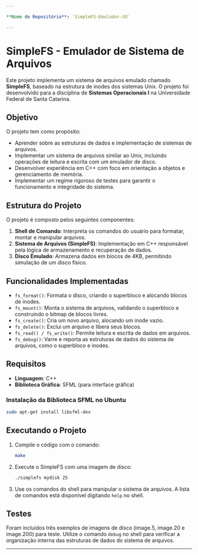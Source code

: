 ```yaml
---

**Nome do Repositório**: `SimpleFS-Emulador-SO`

---
```


# SimpleFS - Emulador de Sistema de Arquivos

Este projeto implementa um sistema de arquivos emulado chamado **SimpleFS**, baseado na estrutura de inodes dos sistemas Unix. O projeto foi desenvolvido para a disciplina de **Sistemas Operacionais I** na Universidade Federal de Santa Catarina.

## Objetivo

O projeto tem como propósito:

- Aprender sobre as estruturas de dados e implementação de sistemas de arquivos.
- Implementar um sistema de arquivos similar ao Unix, incluindo operações de leitura e escrita com um emulador de disco.
- Desenvolver experiência em C++ com foco em orientação a objetos e gerenciamento de memória.
- Implementar um regime rigoroso de testes para garantir o funcionamento e integridade do sistema.

## Estrutura do Projeto

O projeto é composto pelos seguintes componentes:

1. **Shell de Comando**: Interpreta os comandos do usuário para formatar, montar e manipular arquivos.
2. **Sistema de Arquivos (SimpleFS)**: Implementação em C++ responsável pela lógica de armazenamento e recuperação de dados.
3. **Disco Emulado**: Armazena dados em blocos de 4KB, permitindo simulação de um disco físico.

## Funcionalidades Implementadas

- `fs_format()`: Formata o disco, criando o superbloco e alocando blocos de inodes.
- `fs_mount()`: Monta o sistema de arquivos, validando o superbloco e construindo o bitmap de blocos livres.
- `fs_create()`: Cria um novo arquivo, alocando um inode vazio.
- `fs_delete()`: Exclui um arquivo e libera seus blocos.
- `fs_read() / fs_write()`: Permite leitura e escrita de dados em arquivos.
- `fs_debug()`: Varre e reporta as estruturas de dados do sistema de arquivos, como o superbloco e inodes.

## Requisitos

- **Linguagem**: C++
- **Biblioteca Gráfica**: SFML (para interface gráfica)

### Instalação da Biblioteca SFML no Ubuntu

```bash
sudo apt-get install libsfml-dev
```

## Executando o Projeto

1. Compile o código com o comando:

    ```bash
    make
    ```

2. Execute o SimpleFS com uma imagem de disco:

    ```bash
    ./simplefs mydisk 25
    ```

3. Use os comandos do shell para manipular o sistema de arquivos. A lista de comandos está disponível digitando `help` no shell.

## Testes

Foram incluídos três exemplos de imagens de disco (image.5, image.20 e image.200) para teste. Utilize o comando `debug` no shell para verificar a organização interna das estruturas de dados do sistema de arquivos.

---
